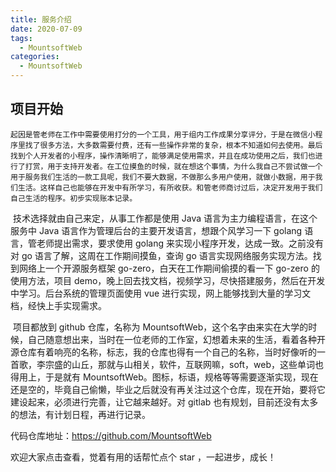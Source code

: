 ```yaml
---
title: 服务介绍
date: 2020-07-09
tags:
  - MountsoftWeb
categories:
  - MountsoftWeb
---
```


## 项目开始

 	起因是管老师在工作中需要使用打分的一个工具，用于组内工作成果分享评分，于是在微信小程序里找了很多方法，大多数需要付费，还有一些操作非常的复杂，根本不知道如何去使用。最后找到个人开发者的小程序，操作清晰明了，能够满足使用需求，并且在成功使用之后，我们也进行了打赏，用于支持开发者。在工位摸鱼的时候，就在想这个事情，为什么我自己不尝试做一个用于服务我们生活的一款工具呢，我们不要大数据，不做那么多用户使用，就做小数据，用于我们生活。这样自己也能够在开发中有所学习，有所收获。和管老师商讨过后，决定开发用于我们自己生活的程序。初步实现账本记录。

​	技术选择就由自己来定，从事工作都是使用 Java 语言为主力编程语言，在这个服务中 Java 语言作为管理后台的主要开发语言，想跟个风学习一下 golang 语言，管老师提出需求，要求使用 golang 来实现小程序开发，达成一致。之前没有对 go 语言了解，这周在工作期间摸鱼，查询 go 语言实现网络服务实现方法。找到网络上一个开源服务框架 go-zero，白天在工作期间偷摸的看一下 go-zero 的使用方法，项目 demo，晚上回去找文档，视频学习，尽快搭建服务，然后在开发中学习。后台系统的管理页面使用 vue 进行实现，网上能够找到大量的学习文档，经快上手实现需求。

​	项目都放到 github 仓库，名称为 MountsoftWeb，这个名字由来实在大学的时候，自己随意想出来，当时在一位老师的工作室，幻想着未来的生活，看着各种开源仓库有着响亮的名称，标志，我的仓库也得有一个自己的名称，当时好像听的一首歌，李宗盛的山丘，那就与山相关，软件，互联网嘛，soft，web，这些单词也得用上，于是就有 MountsoftWeb。图标，标语，规格等等需要逐渐实现，现在还是空的，毕竟自己偷懒，毕业之后就没有再关注过这个仓库，现在开始，要将它建设起来，必须进行完善，让它越来越好。对 gitlab 也有规划，目前还没有太多的想法，有计划日程，再进行记录。

代码仓库地址：https://github.com/MountsoftWeb

欢迎大家点击查看，觉着有用的话帮忙点个 star ，一起进步，成长！
